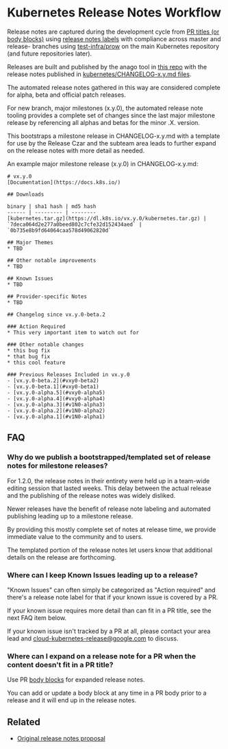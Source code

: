 # Kubernetes Release Notes Workflow

Release notes are captured during the development cycle from [PR titles (or body
blocks)](https://github.com/kubernetes/kubernetes/blob/master/.github/PULL_REQUEST_TEMPLATE.md) using [release notes
labels](https://github.com/kubernetes/community/blob/master/contributors/devel/pull-requests.md#write-release-notes-if-needed) with compliance across master and release- branches using [test-infra/prow](https://github.com/kubernetes/test-infra/tree/master/prow/plugins/releasenote)
on the main Kubernetes repository (and future repositories later).

Releases are built and published by the anago tool in [this repo](https://github.com/kubernetes/release) with the release notes published in [kubernetes/CHANGELOG-x.y.md files](https://github.com/kubernetes/kubernetes).

The automated release notes gathered in this way are considered complete
for alpha, beta and official patch releases.

For new branch, major milestones (x.y.0), the automated release
note tooling provides a complete set of changes since the last major
milestone release by referencing all alphas and betas for the minor .X. version.

This bootstraps a milestone release in CHANGELOG-x.y.md with a template for
use by the Release Czar and the subteam area leads to further expand
on the release notes with more detail as needed.

An example major milestone release (x.y.0) in CHANGELOG-x.y.md:

```
# vx.y.0
[Documentation](https://docs.k8s.io/)

## Downloads

binary | sha1 hash | md5 hash
------ | --------- | --------
[kubernetes.tar.gz](https://dl.k8s.io/vx.y.0/kubernetes.tar.gz) | `7deca064d2e277a0beed802c7cfe32d152434aed` | `0b735e8b9fd64064caa578d49062820d`

## Major Themes
* TBD

## Other notable improvements
* TBD

## Known Issues
* TBD

## Provider-specific Notes
* TBD

## Changelog since vx.y.0-beta.2

### Action Required
* This very important item to watch out for

### Other notable changes
* this bug fix
* that bug fix
* this cool feature

### Previous Releases Included in vx.y.0
- [vx.y.0-beta.2](#vxy0-beta2)
- [vx.y.0-beta.1](#vxy0-beta1)
- [vx.y.0-alpha.5](#vxy0-alpha5)
- [vx.y.0-alpha.4](#vxy0-alpha4)
- [vx.y.0-alpha.3](#v1N0-alpha3)
- [vx.y.0-alpha.2](#v1N0-alpha2)
- [vx.y.0-alpha.1](#v1N0-alpha1)
```

## FAQ

### Why do we publish a bootstrapped/templated set of release notes for milestone releases?

For 1.2.0, the release notes in their entirety were held up in a team-wide
editing session that lasted weeks.  This delay between the actual release
and the publishing of the release notes was widely disliked.

Newer releases have the benefit of release note labeling and automated
publishing leading up to a milestone release.

By providing this mostly complete set of notes at release time, we
provide immediate value to the community and to users.

The templated portion of the release notes let users know that additional
details on the release are forthcoming.


### Where can I keep Known Issues leading up to a release?

"Known Issues" can often simply be categorized as "Action required"
and there's a release note label for that if your known issue is covered
by a PR.

If your known issue requires more detail than can fit in a PR title, see the
next FAQ item below.

If your known issue isn't tracked by a PR at all, please contact your area lead and cloud-kubernetes-release@google.com to discuss.

### Where can I expand on a release note for a PR when the content doesn't fit in a PR title?

Use PR [body blocks](https://github.com/kubernetes/kubernetes/blob/master/.github/PULL_REQUEST_TEMPLATE.md) for expanded release notes.

You can add or update a body block at any time in a PR body prior to a
release and it will end up in the release notes.


## Related

* [Original release notes proposal](https://github.com/kubernetes/kubernetes/blob/master/docs/proposals/release-notes.md)
